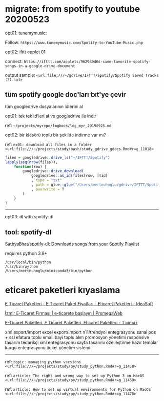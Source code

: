 
# migrate: from spotify to youtube 20200523 

opt01: tunemymusic:

Follow: `https://www.tunemymusic.com/Spotify-to-YouTube-Music.php`

opt02: ifttt applet 01

connect: `https://ifttt.com/applets/96298946d-save-favorite-spotify-songs-in-a-google-drive-document`

output sample: `<url:file:///~/gdrive/IFTTT/Spotify/Spotify Saved Tracks (2).txt>`

## tüm spotify google doc'ları txt'ye çevir

tüm googledrive dosyalarının idlerini al

opt01: tek tek id'leri al ve googledrive ile indir

ref: `~/projects/myrepo/logbook/log_myr_20190925.md`

opt02: bir klasörü toplu bir şekilde indirme var mı?

ref: `ex01: download all files in a folder <url:file:///~/projects/study/bash/study_gdrive_gdocs.Rmd#r=g_11018>`

``` r
files = googledrive::drive_ls("~/IFTTT/Spotify")
lapply(seq(nrow(files)), 
	function(row) {
		googledrive::drive_download(
			googledrive::as_id(files[row, ]$id)
			, type = "txt"
			, path = glue::glue("/Users/mertnuhoglu/gdrive/IFTTT/Spotify/{files[row, ]$name}.txt")
			, overwrite = T
		)
	}
)
``` 

----

opt03: dl with spotify-dl

## tool: spotify-dl

[SathyaBhat/spotify-dl: Downloads songs from your Spotify Playlist](https://github.com/SathyaBhat/spotify-dl/)

requires python 3.6+

``` 
/usr/local/bin/python
/usr/bin/python
/Users/mertnuhoglu/miniconda3/bin/python
``` 

# eticaret paketleri kıyaslama

[E Ticaret Paketleri - E Ticaret Paket Fiyatları - Eticaret Paketleri - IdeaSoft](https://www.ideasoft.com.tr/e-ticaret-paketleri/)

[İzmir E-Ticaret Firması | e-ticarete başlayın | PromegaWeb](https://www.promegaweb.com/e-ticaret/)

[E-Ticaret Paketleri, E Ticaret Paketleri, Eticaret Paketleri - Ticimax](https://www.ticimax.com/e-ticaret-paketleri/)

xml export/import
excel export/import
n11/trendyol entegrasyonu
sanal pos + ssl
efatura
toplu email
bayi toplu alım
promosyon yönetimi
responsive tasarım
tedarikçi xml entegrasyonu
sayfa tasarımı özelleştirme
hazır temalar
kargo entegrasyonu
ticket yönetim sistemi

---

ref: `topic: managing python versions <url:file:///~/projects/study/py/study_python.Rmd#r=g_11468>`

ref: `article: The right and wrong way to set up Python 3 on MacOS  <url:file:///~/projects/study/py/study_python.Rmd#r=g_11469>`

ref: `article: How to set up virtual environments for Python on MacOS  <url:file:///~/projects/study/py/study_python.Rmd#r=g_11470>`
